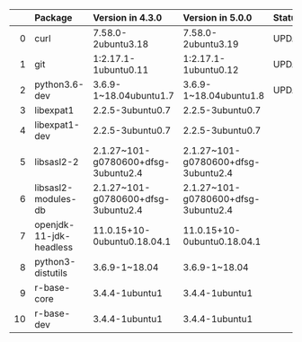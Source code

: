 <!-- markdown-link-check-disable -->

|    | Package                 | Version in 4.3.0                    | Version in 5.0.0                    | Status   |
|---:|:------------------------|:------------------------------------|:------------------------------------|:---------|
|  0 | curl                    | 7.58.0-2ubuntu3.18                  | 7.58.0-2ubuntu3.19                  | UPDATED  |
|  1 | git                     | 1:2.17.1-1ubuntu0.11                | 1:2.17.1-1ubuntu0.12                | UPDATED  |
|  2 | python3.6-dev           | 3.6.9-1~18.04ubuntu1.7              | 3.6.9-1~18.04ubuntu1.8              | UPDATED  |
|  3 | libexpat1               | 2.2.5-3ubuntu0.7                    | 2.2.5-3ubuntu0.7                    |          |
|  4 | libexpat1-dev           | 2.2.5-3ubuntu0.7                    | 2.2.5-3ubuntu0.7                    |          |
|  5 | libsasl2-2              | 2.1.27~101-g0780600+dfsg-3ubuntu2.4 | 2.1.27~101-g0780600+dfsg-3ubuntu2.4 |          |
|  6 | libsasl2-modules-db     | 2.1.27~101-g0780600+dfsg-3ubuntu2.4 | 2.1.27~101-g0780600+dfsg-3ubuntu2.4 |          |
|  7 | openjdk-11-jdk-headless | 11.0.15+10-0ubuntu0.18.04.1         | 11.0.15+10-0ubuntu0.18.04.1         |          |
|  8 | python3-distutils       | 3.6.9-1~18.04                       | 3.6.9-1~18.04                       |          |
|  9 | r-base-core             | 3.4.4-1ubuntu1                      | 3.4.4-1ubuntu1                      |          |
| 10 | r-base-dev              | 3.4.4-1ubuntu1                      | 3.4.4-1ubuntu1                      |          |